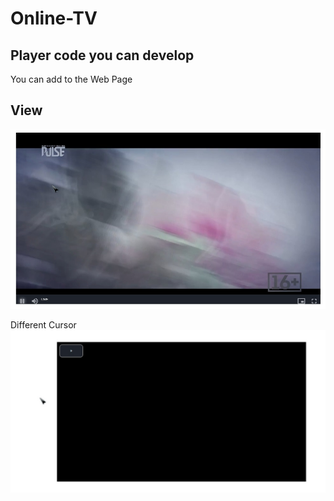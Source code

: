 # Online-TV
## Player code you can develop
You can add to the Web Page
## View
![Demo](https://raw.githubusercontent.com/telase/Online-TV/main/view.jpg)

Different Cursor
![Demo](https://raw.githubusercontent.com/telase/Online-TV/main/view2.jpg)
